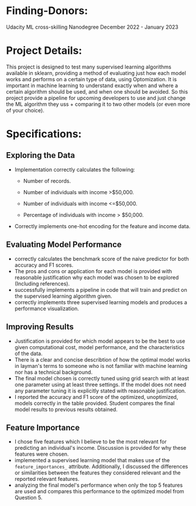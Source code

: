 # Finding-Donors:
Udacity ML cross-skilling Nanodegree December 2022 - January 2023
# Project Details:
This project is designed to test many supervised learning algorithms available in sklearn, providing a method of evaluating just how each model works
and performs on a certain type of data, using Optomization. It is important in machine learning to understand exactly when and where a certain algorithm should be used, and when one should be avoided.
So this project provide a pipeline for upcoming developers to use and just change the ML algorithm they uss + comparing it to two other models (or even more of your choice).
# Specifications:
## Exploring the Data
+ Implementation correctly calculates the following:
    
    * Number of records.
    
    * Number of individuals with income >$50,000.
    
    * Number of individuals with income <=$50,000.
    
    * Percentage of individuals with income > $50,000.
+ Correctly implements one-hot encoding for the feature and income data.
## Evaluating Model Performance
+ correctly calculates the benchmark score of the naive predictor for both accuracy and F1 scores.
+ The pros and cons or application for each model is provided with reasonable justification why each model was chosen to be explored (Including references).
+ successfully implements a pipeline in code that will train and predict on the supervised learning algorithm given.
+ correctly implements three supervised learning models and produces a performance visualization.
## Improving Results
+ Justification is provided for which model appears to be the best to use given computational cost, model performance, and the characteristics of the data.
+ There is a clear and concise describtion of how the optimal model works in layman's terms to someone who is not familiar with machine learning nor has a technical background.
+ The final model chosen is correctly tuned using grid search with at least one parameter using at least three settings. If the model does not need any parameter tuning it is explicitly stated with reasonable justification.
+ I reported the accuracy and F1 score of the optimized, unoptimized, models correctly in the table provided. Student compares the final model results to previous results obtained.
## Feature Importance
+ I chose five features which I believe to be the most relevant for predicting an individual's income. Discussion is provided for why these features were chosen.
+ implemented a supervised learning model that makes use of the `feature_importances_` attribute. Additionally, I discussed the differences or similarities between the features they considered relevant and the reported relevant features.
+ analyzing the final model's performance when only the top 5 features are used and compares this performance to the optimized model from Question 5.
